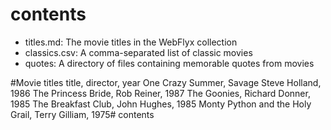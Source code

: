 # contents
- titles.md: The movie titles in the WebFlyx collection
- classics.csv: A comma-separated list of classic movies
- quotes: A directory of files containing memorable quotes from movies

#Movie titles
title, director, year
One Crazy Summer, Savage Steve Holland, 1986
The Princess Bride, Rob Reiner, 1987
The Goonies, Richard Donner, 1985
The Breakfast Club, John Hughes, 1985
Monty Python and the Holy Grail, Terry Gilliam, 1975# contents

